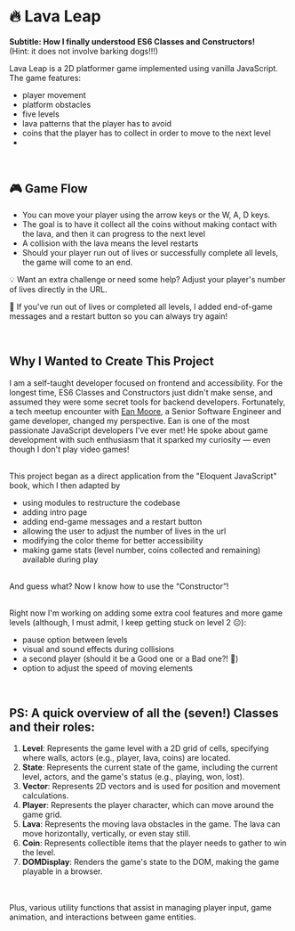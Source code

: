 # 🔥 Lava Leap 
<b>Subtitle: How I finally understood ES6 Classes and Constructors!</b>
<br>
(Hint: it does not involve barking dogs!!!)

Lava Leap is a 2D platformer game implemented using vanilla JavaScript. The game features:
- player movement
- platform obstacles
- five levels
- lava patterns that the player has to avoid
- coins that the player has to collect in order to move to the next level
- 

<br>

## 🎮 Game Flow
- You can move your player using the arrow keys or the W, A, D keys. 
- The goal is to have it collect all the coins without making contact with the lava, and then it can progress to the next level
- A collision with the lava means the level restarts 
- Should your player run out of lives or successfully complete all levels, the game will come to an end.

💡 Want an extra challenge or need some help? Adjust your player's number of lives directly in the URL.

🔄 If you've run out of lives or completed all levels, I added end-of-game messages and a restart button so you can always try again!

<br>


## Why I Wanted to Create This Project
I am a self-taught developer focused on frontend and accessibility. For the longest time, ES6 Classes and Constructors just didn't make sense, and assumed they were some secret tools for backend developers. Fortunately, a tech meetup encounter with [Ean Moore](https://www.linkedin.com/in/ean-moore-948357103), a Senior Software Engineer and game developer, changed my perspective. Ean is one of the most passionate JavaScript developers I've ever met! He spoke about game development with such enthusiasm that it sparked my curiosity — even though I don't play video games!

<br>This project began as a direct application from the "Eloquent JavaScript" book, which I then adapted by 

- using modules to restructure the codebase 
- adding intro page
- adding end-game messages and a restart button
- allowing the user to adjust the number of lives in the url
- modifying the color theme for better accessibility
- making game stats (level number, coins collected and remaining) available during play
<br>
And guess what? Now I know how to use the “Constructor”! 

<br>Right now I'm working on adding some extra cool features and more game levels (although, I must admit, I keep getting stuck on level 2 ☹️):
<br>
- pause option between levels
- visual and sound effects during collisions
- a second player (should it be a Good one or a Bad one?! 🤔)
- option to adjust the speed of moving elements
<br>

## PS: A quick overview of all the (seven!) Classes and their roles:

1. **Level**: Represents the game level with a 2D grid of cells, specifying where walls, actors (e.g., player, lava, coins) are located.
2. **State**: Represents the current state of the game, including the current level, actors, and the game's status (e.g., playing, won, lost).
3. **Vector**: Represents 2D vectors and is used for position and movement calculations.
4. **Player**: Represents the player character, which can move around the game grid.
5. **Lava**: Represents the moving lava obstacles in the game. The lava can move horizontally, vertically, or even stay still.
6. **Coin**: Represents collectible items that the player needs to gather to win the level.
7. **DOMDisplay**: Renders the game's state to the DOM, making the game playable in a browser.
<br>
<br>Plus, various utility functions that assist in managing player input, game animation, and interactions between game entities.
